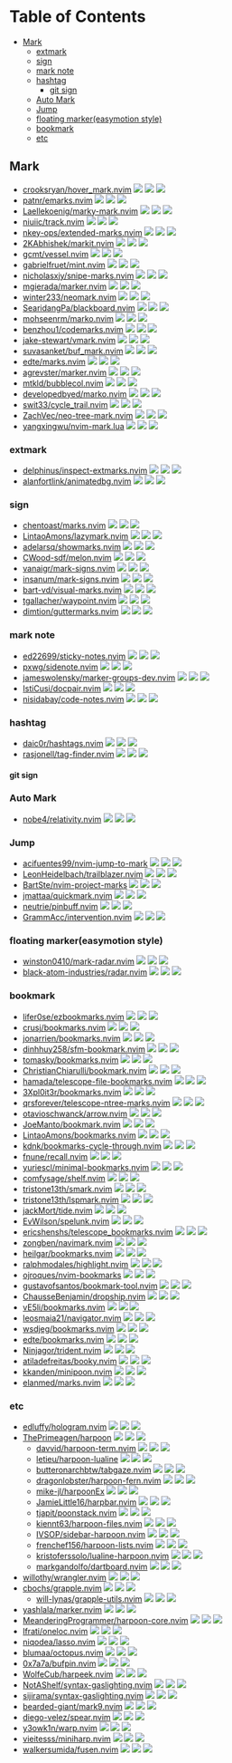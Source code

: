 # Table of Contents

<!-- toc -->

- [Mark](#mark)
  - [extmark](#extmark)
  - [sign](#sign)
  - [mark note](#mark-note)
  - [hashtag](#hashtag)
    - [git sign](#git-sign)
  - [Auto Mark](#auto-mark)
  - [Jump](#jump)
  - [floating marker(easymotion style)](#floating-markereasymotion-style)
  - [bookmark](#bookmark)
  - [etc](#etc)

<!-- tocstop -->

## Mark

- [crooksryan/hover_mark.nvim](https://github.com/crooksryan/hover_mark.nvim) ![](https://img.shields.io/github/stars/crooksryan/hover_mark.nvim) ![](https://img.shields.io/github/last-commit/crooksryan/hover_mark.nvim) ![](https://img.shields.io/github/commit-activity/y/crooksryan/hover_mark.nvim)
- [patnr/emarks.nvim](https://github.com/patnr/emarks.nvim) ![](https://img.shields.io/github/stars/patnr/emarks.nvim) ![](https://img.shields.io/github/last-commit/patnr/emarks.nvim) ![](https://img.shields.io/github/commit-activity/y/patnr/emarks.nvim)
- [Laellekoenig/marky-mark.nvim](https://github.com/Laellekoenig/marky-mark.nvim) ![](https://img.shields.io/github/stars/Laellekoenig/marky-mark.nvim) ![](https://img.shields.io/github/last-commit/Laellekoenig/marky-mark.nvim) ![](https://img.shields.io/github/commit-activity/y/Laellekoenig/marky-mark.nvim)
- [niuiic/track.nvim](https://github.com/niuiic/track.nvim) ![](https://img.shields.io/github/stars/niuiic/track.nvim) ![](https://img.shields.io/github/last-commit/niuiic/track.nvim) ![](https://img.shields.io/github/commit-activity/y/niuiic/track.nvim)
- [nkey-ops/extended-marks.nvim](https://github.com/nkey-ops/extended-marks.nvim) ![](https://img.shields.io/github/stars/nkey-ops/extended-marks.nvim) ![](https://img.shields.io/github/last-commit/nkey-ops/extended-marks.nvim) ![](https://img.shields.io/github/commit-activity/y/nkey-ops/extended-marks.nvim)
- [2KAbhishek/markit.nvim](https://github.com/2KAbhishek/markit.nvim) ![](https://img.shields.io/github/stars/2KAbhishek/markit.nvim) ![](https://img.shields.io/github/last-commit/2KAbhishek/markit.nvim) ![](https://img.shields.io/github/commit-activity/y/2KAbhishek/markit.nvim)
- [gcmt/vessel.nvim](https://github.com/gcmt/vessel.nvim) ![](https://img.shields.io/github/stars/gcmt/vessel.nvim) ![](https://img.shields.io/github/last-commit/gcmt/vessel.nvim) ![](https://img.shields.io/github/commit-activity/y/gcmt/vessel.nvim)
- [gabrielfruet/mint.nvim](https://github.com/gabrielfruet/mint.nvim) ![](https://img.shields.io/github/stars/gabrielfruet/mint.nvim) ![](https://img.shields.io/github/last-commit/gabrielfruet/mint.nvim) ![](https://img.shields.io/github/commit-activity/y/gabrielfruet/mint.nvim)
- [nicholasxjy/snipe-marks.nvim](https://github.com/nicholasxjy/snipe-marks.nvim) ![](https://img.shields.io/github/stars/nicholasxjy/snipe-marks.nvim) ![](https://img.shields.io/github/last-commit/nicholasxjy/snipe-marks.nvim) ![](https://img.shields.io/github/commit-activity/y/nicholasxjy/snipe-marks.nvim)
- [mgierada/marker.nvim](https://github.com/mgierada/marker.nvim) ![](https://img.shields.io/github/stars/mgierada/marker.nvim) ![](https://img.shields.io/github/last-commit/mgierada/marker.nvim) ![](https://img.shields.io/github/commit-activity/y/mgierada/marker.nvim)
- [winter233/neomark.nvim](https://github.com/winter233/neomark.nvim) ![](https://img.shields.io/github/stars/winter233/neomark.nvim) ![](https://img.shields.io/github/last-commit/winter233/neomark.nvim) ![](https://img.shields.io/github/commit-activity/y/winter233/neomark.nvim)
- [SearidangPa/blackboard.nvim](https://github.com/SearidangPa/blackboard.nvim) ![](https://img.shields.io/github/stars/SearidangPa/blackboard.nvim) ![](https://img.shields.io/github/last-commit/SearidangPa/blackboard.nvim) ![](https://img.shields.io/github/commit-activity/y/SearidangPa/blackboard.nvim)
- [mohseenrm/marko.nvim](https://github.com/mohseenrm/marko.nvim) ![](https://img.shields.io/github/stars/mohseenrm/marko.nvim) ![](https://img.shields.io/github/last-commit/mohseenrm/marko.nvim) ![](https://img.shields.io/github/commit-activity/y/mohseenrm/marko.nvim)
- [benzhou1/codemarks.nvim](https://github.com/benzhou1/codemarks.nvim) ![](https://img.shields.io/github/stars/benzhou1/codemarks.nvim) ![](https://img.shields.io/github/last-commit/benzhou1/codemarks.nvim) ![](https://img.shields.io/github/commit-activity/y/benzhou1/codemarks.nvim)
- [jake-stewart/vmark.nvim](https://github.com/jake-stewart/vmark.nvim) ![](https://img.shields.io/github/stars/jake-stewart/vmark.nvim) ![](https://img.shields.io/github/last-commit/jake-stewart/vmark.nvim) ![](https://img.shields.io/github/commit-activity/y/jake-stewart/vmark.nvim)
- [suvasanket/buf_mark.nvim](https://github.com/suvasanket/buf_mark.nvim) ![](https://img.shields.io/github/stars/suvasanket/buf_mark.nvim) ![](https://img.shields.io/github/last-commit/suvasanket/buf_mark.nvim) ![](https://img.shields.io/github/commit-activity/y/suvasanket/buf_mark.nvim)
- [edte/marks.nvim](https://github.com/edte/marks.nvim) ![](https://img.shields.io/github/stars/edte/marks.nvim) ![](https://img.shields.io/github/last-commit/edte/marks.nvim) ![](https://img.shields.io/github/commit-activity/y/edte/marks.nvim)
- [agrevster/marker.nvim](https://github.com/agrevster/marker.nvim) ![](https://img.shields.io/github/stars/agrevster/marker.nvim) ![](https://img.shields.io/github/last-commit/agrevster/marker.nvim) ![](https://img.shields.io/github/commit-activity/y/agrevster/marker.nvim)
- [mtkld/bubblecol.nvim](https://github.com/mtkld/bubblecol.nvim) ![](https://img.shields.io/github/stars/mtkld/bubblecol.nvim) ![](https://img.shields.io/github/last-commit/mtkld/bubblecol.nvim) ![](https://img.shields.io/github/commit-activity/y/mtkld/bubblecol.nvim)
- [developedbyed/marko.nvim](https://github.com/developedbyed/marko.nvim) ![](https://img.shields.io/github/stars/developedbyed/marko.nvim) ![](https://img.shields.io/github/last-commit/developedbyed/marko.nvim) ![](https://img.shields.io/github/commit-activity/y/developedbyed/marko.nvim)
- [swit33/cycle_trail.nvim](https://github.com/swit33/cycle_trail.nvim) ![](https://img.shields.io/github/stars/swit33/cycle_trail.nvim) ![](https://img.shields.io/github/last-commit/swit33/cycle_trail.nvim) ![](https://img.shields.io/github/commit-activity/y/swit33/cycle_trail.nvim)
- [ZachVec/neo-tree-mark.nvim](https://github.com/ZachVec/neo-tree-mark.nvim) ![](https://img.shields.io/github/stars/ZachVec/neo-tree-mark.nvim) ![](https://img.shields.io/github/last-commit/ZachVec/neo-tree-mark.nvim) ![](https://img.shields.io/github/commit-activity/y/ZachVec/neo-tree-mark.nvim)
- [yangxingwu/nvim-mark.lua](https://github.com/yangxingwu/nvim-mark.lua) ![](https://img.shields.io/github/stars/yangxingwu/nvim-mark.lua) ![](https://img.shields.io/github/last-commit/yangxingwu/nvim-mark.lua) ![](https://img.shields.io/github/commit-activity/y/yangxingwu/nvim-mark.lua)

### extmark

- [delphinus/inspect-extmarks.nvim](https://github.com/delphinus/inspect-extmarks.nvim) ![](https://img.shields.io/github/stars/delphinus/inspect-extmarks.nvim) ![](https://img.shields.io/github/last-commit/delphinus/inspect-extmarks.nvim) ![](https://img.shields.io/github/commit-activity/y/delphinus/inspect-extmarks.nvim)
- [alanfortlink/animatedbg.nvim](https://github.com/alanfortlink/animatedbg.nvim) ![](https://img.shields.io/github/stars/alanfortlink/animatedbg.nvim) ![](https://img.shields.io/github/last-commit/alanfortlink/animatedbg.nvim) ![](https://img.shields.io/github/commit-activity/y/alanfortlink/animatedbg.nvim)

### sign

- [chentoast/marks.nvim](https://github.com/chentoast/marks.nvim) ![](https://img.shields.io/github/stars/chentoast/marks.nvim) ![](https://img.shields.io/github/last-commit/chentoast/marks.nvim) ![](https://img.shields.io/github/commit-activity/y/chentoast/marks.nvim)
- [LintaoAmons/lazymark.nvim](https://github.com/LintaoAmons/lazymark.nvim) ![](https://img.shields.io/github/stars/LintaoAmons/lazymark.nvim) ![](https://img.shields.io/github/last-commit/LintaoAmons/lazymark.nvim) ![](https://img.shields.io/github/commit-activity/y/LintaoAmons/lazymark.nvim)
- [adelarsq/showmarks.nvim](https://github.com/adelarsq/showmarks.nvim) ![](https://img.shields.io/github/stars/adelarsq/showmarks.nvim) ![](https://img.shields.io/github/last-commit/adelarsq/showmarks.nvim) ![](https://img.shields.io/github/commit-activity/y/adelarsq/showmarks.nvim)
- [CWood-sdf/melon.nvim](https://github.com/CWood-sdf/melon.nvim) ![](https://img.shields.io/github/stars/CWood-sdf/melon.nvim) ![](https://img.shields.io/github/last-commit/CWood-sdf/melon.nvim) ![](https://img.shields.io/github/commit-activity/y/CWood-sdf/melon.nvim)
- [vanaigr/mark-signs.nvim](https://github.com/vanaigr/mark-signs.nvim) ![](https://img.shields.io/github/stars/vanaigr/mark-signs.nvim) ![](https://img.shields.io/github/last-commit/vanaigr/mark-signs.nvim) ![](https://img.shields.io/github/commit-activity/y/vanaigr/mark-signs.nvim)
- [insanum/mark-signs.nvim](https://github.com/insanum/mark-signs.nvim) ![](https://img.shields.io/github/stars/insanum/mark-signs.nvim) ![](https://img.shields.io/github/last-commit/insanum/mark-signs.nvim) ![](https://img.shields.io/github/commit-activity/y/insanum/mark-signs.nvim)
- [bart-vd/visual-marks.nvim](https://github.com/bart-vd/visual-marks.nvim) ![](https://img.shields.io/github/stars/bart-vd/visual-marks.nvim) ![](https://img.shields.io/github/last-commit/bart-vd/visual-marks.nvim) ![](https://img.shields.io/github/commit-activity/y/bart-vd/visual-marks.nvim)
- [tgallacher/waypoint.nvim](https://github.com/tgallacher/waypoint.nvim) ![](https://img.shields.io/github/stars/tgallacher/waypoint.nvim) ![](https://img.shields.io/github/last-commit/tgallacher/waypoint.nvim) ![](https://img.shields.io/github/commit-activity/y/tgallacher/waypoint.nvim)
- [dimtion/guttermarks.nvim](https://github.com/dimtion/guttermarks.nvim) ![](https://img.shields.io/github/stars/dimtion/guttermarks.nvim) ![](https://img.shields.io/github/last-commit/dimtion/guttermarks.nvim) ![](https://img.shields.io/github/commit-activity/y/dimtion/guttermarks.nvim)

### mark note

- [ed22699/sticky-notes.nvim](https://github.com/ed22699/sticky-notes.nvim) ![](https://img.shields.io/github/stars/ed22699/sticky-notes.nvim) ![](https://img.shields.io/github/last-commit/ed22699/sticky-notes.nvim) ![](https://img.shields.io/github/commit-activity/y/ed22699/sticky-notes.nvim)
- [pxwg/sidenote.nvim](https://github.com/pxwg/sidenote.nvim) ![](https://img.shields.io/github/stars/pxwg/sidenote.nvim) ![](https://img.shields.io/github/last-commit/pxwg/sidenote.nvim) ![](https://img.shields.io/github/commit-activity/y/pxwg/sidenote.nvim)
- [jameswolensky/marker-groups-dev.nvim](https://github.com/jameswolensky/marker-groups-dev.nvim) ![](https://img.shields.io/github/stars/jameswolensky/marker-groups-dev.nvim) ![](https://img.shields.io/github/last-commit/jameswolensky/marker-groups-dev.nvim) ![](https://img.shields.io/github/commit-activity/y/jameswolensky/marker-groups-dev.nvim)
- [IstiCusi/docpair.nvim](https://github.com/IstiCusi/docpair.nvim) ![](https://img.shields.io/github/stars/IstiCusi/docpair.nvim) ![](https://img.shields.io/github/last-commit/IstiCusi/docpair.nvim) ![](https://img.shields.io/github/commit-activity/y/IstiCusi/docpair.nvim)
- [nisidabay/code-notes.nvim](https://github.com/nisidabay/code-notes.nvim) ![](https://img.shields.io/github/stars/nisidabay/code-notes.nvim) ![](https://img.shields.io/github/last-commit/nisidabay/code-notes.nvim) ![](https://img.shields.io/github/commit-activity/y/nisidabay/code-notes.nvim)

### hashtag

- [daic0r/hashtags.nvim](https://github.com/daic0r/hashtags.nvim) ![](https://img.shields.io/github/stars/daic0r/hashtags.nvim) ![](https://img.shields.io/github/last-commit/daic0r/hashtags.nvim) ![](https://img.shields.io/github/commit-activity/y/daic0r/hashtags.nvim)
- [rasjonell/tag-finder.nvim](https://github.com/rasjonell/tag-finder.nvim) ![](https://img.shields.io/github/stars/rasjonell/tag-finder.nvim) ![](https://img.shields.io/github/last-commit/rasjonell/tag-finder.nvim) ![](https://img.shields.io/github/commit-activity/y/rasjonell/tag-finder.nvim)

#### git sign

### Auto Mark

- [nobe4/relativity.nvim](https://github.com/nobe4/relativity.nvim) ![](https://img.shields.io/github/stars/nobe4/relativity.nvim) ![](https://img.shields.io/github/last-commit/nobe4/relativity.nvim) ![](https://img.shields.io/github/commit-activity/y/nobe4/relativity.nvim)

### Jump

- [acifuentes99/nvim-jump-to-mark](https://github.com/acifuentes99/nvim-jump-to-mark) ![](https://img.shields.io/github/stars/acifuentes99/nvim-jump-to-mark) ![](https://img.shields.io/github/last-commit/acifuentes99/nvim-jump-to-mark) ![](https://img.shields.io/github/commit-activity/y/acifuentes99/nvim-jump-to-mark)
- [LeonHeidelbach/trailblazer.nvim](https://github.com/LeonHeidelbach/trailblazer.nvim) ![](https://img.shields.io/github/stars/LeonHeidelbach/trailblazer.nvim) ![](https://img.shields.io/github/last-commit/LeonHeidelbach/trailblazer.nvim) ![](https://img.shields.io/github/commit-activity/y/LeonHeidelbach/trailblazer.nvim)
- [BartSte/nvim-project-marks](https://github.com/BartSte/nvim-project-marks) ![](https://img.shields.io/github/stars/BartSte/nvim-project-marks) ![](https://img.shields.io/github/last-commit/BartSte/nvim-project-marks) ![](https://img.shields.io/github/commit-activity/y/BartSte/nvim-project-marks)
- [jmattaa/quickmark.nvim](https://github.com/jmattaa/quickmark.nvim) ![](https://img.shields.io/github/stars/jmattaa/quickmark.nvim) ![](https://img.shields.io/github/last-commit/jmattaa/quickmark.nvim) ![](https://img.shields.io/github/commit-activity/y/jmattaa/quickmark.nvim)
- [neutrie/pinbuff.nvim](https://github.com/neutrie/pinbuff.nvim) ![](https://img.shields.io/github/stars/neutrie/pinbuff.nvim) ![](https://img.shields.io/github/last-commit/neutrie/pinbuff.nvim) ![](https://img.shields.io/github/commit-activity/y/neutrie/pinbuff.nvim)
- [GrammAcc/intervention.nvim](https://github.com/GrammAcc/intervention.nvim) ![](https://img.shields.io/github/stars/GrammAcc/intervention.nvim) ![](https://img.shields.io/github/last-commit/GrammAcc/intervention.nvim) ![](https://img.shields.io/github/commit-activity/y/GrammAcc/intervention.nvim)

### floating marker(easymotion style)

- [winston0410/mark-radar.nvim](https://github.com/winston0410/mark-radar.nvim) ![](https://img.shields.io/github/stars/winston0410/mark-radar.nvim) ![](https://img.shields.io/github/last-commit/winston0410/mark-radar.nvim) ![](https://img.shields.io/github/commit-activity/y/winston0410/mark-radar.nvim)
- [black-atom-industries/radar.nvim](https://github.com/black-atom-industries/radar.nvim) ![](https://img.shields.io/github/stars/black-atom-industries/radar.nvim) ![](https://img.shields.io/github/last-commit/black-atom-industries/radar.nvim) ![](https://img.shields.io/github/commit-activity/y/black-atom-industries/radar.nvim)

### bookmark

- [lifer0se/ezbookmarks.nvim](https://github.com/lifer0se/ezbookmarks.nvim) ![](https://img.shields.io/github/stars/lifer0se/ezbookmarks.nvim) ![](https://img.shields.io/github/last-commit/lifer0se/ezbookmarks.nvim) ![](https://img.shields.io/github/commit-activity/y/lifer0se/ezbookmarks.nvim)
- [crusj/bookmarks.nvim](https://github.com/crusj/bookmarks.nvim) ![](https://img.shields.io/github/stars/crusj/bookmarks.nvim) ![](https://img.shields.io/github/last-commit/crusj/bookmarks.nvim) ![](https://img.shields.io/github/commit-activity/y/crusj/bookmarks.nvim)
- [jonarrien/bookmarks.nvim](https://github.com/jonarrien/bookmarks.nvim) ![](https://img.shields.io/github/stars/jonarrien/bookmarks.nvim) ![](https://img.shields.io/github/last-commit/jonarrien/bookmarks.nvim) ![](https://img.shields.io/github/commit-activity/y/jonarrien/bookmarks.nvim)
- [dinhhuy258/sfm-bookmark.nvim](https://github.com/dinhhuy258/sfm-bookmark.nvim) ![](https://img.shields.io/github/stars/dinhhuy258/sfm-bookmark.nvim) ![](https://img.shields.io/github/last-commit/dinhhuy258/sfm-bookmark.nvim) ![](https://img.shields.io/github/commit-activity/y/dinhhuy258/sfm-bookmark.nvim)
- [tomasky/bookmarks.nvim](https://github.com/tomasky/bookmarks.nvim) ![](https://img.shields.io/github/stars/tomasky/bookmarks.nvim) ![](https://img.shields.io/github/last-commit/tomasky/bookmarks.nvim) ![](https://img.shields.io/github/commit-activity/y/tomasky/bookmarks.nvim)
- [ChristianChiarulli/bookmark.nvim](https://github.com/ChristianChiarulli/bookmark.nvim) ![](https://img.shields.io/github/stars/ChristianChiarulli/bookmark.nvim) ![](https://img.shields.io/github/last-commit/ChristianChiarulli/bookmark.nvim) ![](https://img.shields.io/github/commit-activity/y/ChristianChiarulli/bookmark.nvim)
- [hamada/telescope-file-bookmarks.nvim](https://github.com/hamada/telescope-file-bookmarks.nvim) ![](https://img.shields.io/github/stars/hamada/telescope-file-bookmarks.nvim) ![](https://img.shields.io/github/last-commit/hamada/telescope-file-bookmarks.nvim) ![](https://img.shields.io/github/commit-activity/y/hamada/telescope-file-bookmarks.nvim)
- [3Xpl0it3r/bookmarks.nvim](https://github.com/3Xpl0it3r/bookmarks.nvim) ![](https://img.shields.io/github/stars/3Xpl0it3r/bookmarks.nvim) ![](https://img.shields.io/github/last-commit/3Xpl0it3r/bookmarks.nvim) ![](https://img.shields.io/github/commit-activity/y/3Xpl0it3r/bookmarks.nvim)
- [qrsforever/telescope-ntree-marks.nvim](https://github.com/qrsforever/telescope-ntree-marks.nvim) ![](https://img.shields.io/github/stars/qrsforever/telescope-ntree-marks.nvim) ![](https://img.shields.io/github/last-commit/qrsforever/telescope-ntree-marks.nvim) ![](https://img.shields.io/github/commit-activity/y/qrsforever/telescope-ntree-marks.nvim)
- [otavioschwanck/arrow.nvim](https://github.com/otavioschwanck/arrow.nvim) ![](https://img.shields.io/github/stars/otavioschwanck/arrow.nvim) ![](https://img.shields.io/github/last-commit/otavioschwanck/arrow.nvim) ![](https://img.shields.io/github/commit-activity/y/otavioschwanck/arrow.nvim)
- [JoeManto/bookmark.nvim](https://github.com/JoeManto/bookmark.nvim) ![](https://img.shields.io/github/stars/JoeManto/bookmark.nvim) ![](https://img.shields.io/github/last-commit/JoeManto/bookmark.nvim) ![](https://img.shields.io/github/commit-activity/y/JoeManto/bookmark.nvim)
- [LintaoAmons/bookmarks.nvim](https://github.com/LintaoAmons/bookmarks.nvim) ![](https://img.shields.io/github/stars/LintaoAmons/bookmarks.nvim) ![](https://img.shields.io/github/last-commit/LintaoAmons/bookmarks.nvim) ![](https://img.shields.io/github/commit-activity/y/LintaoAmons/bookmarks.nvim)
- [kdnk/bookmarks-cycle-through.nvim](https://github.com/kdnk/bookmarks-cycle-through.nvim) ![](https://img.shields.io/github/stars/kdnk/bookmarks-cycle-through.nvim) ![](https://img.shields.io/github/last-commit/kdnk/bookmarks-cycle-through.nvim) ![](https://img.shields.io/github/commit-activity/y/kdnk/bookmarks-cycle-through.nvim)
- [fnune/recall.nvim](https://github.com/fnune/recall.nvim) ![](https://img.shields.io/github/stars/fnune/recall.nvim) ![](https://img.shields.io/github/last-commit/fnune/recall.nvim) ![](https://img.shields.io/github/commit-activity/y/fnune/recall.nvim)
- [yuriescl/minimal-bookmarks.nvim](https://github.com/yuriescl/minimal-bookmarks.nvim) ![](https://img.shields.io/github/stars/yuriescl/minimal-bookmarks.nvim) ![](https://img.shields.io/github/last-commit/yuriescl/minimal-bookmarks.nvim) ![](https://img.shields.io/github/commit-activity/y/yuriescl/minimal-bookmarks.nvim)
- [comfysage/shelf.nvim](https://github.com/comfysage/shelf.nvim) ![](https://img.shields.io/github/stars/comfysage/shelf.nvim) ![](https://img.shields.io/github/last-commit/comfysage/shelf.nvim) ![](https://img.shields.io/github/commit-activity/y/comfysage/shelf.nvim)
- [tristone13th/smark.nvim](https://github.com/tristone13th/smark.nvim) ![](https://img.shields.io/github/stars/tristone13th/smark.nvim) ![](https://img.shields.io/github/last-commit/tristone13th/smark.nvim) ![](https://img.shields.io/github/commit-activity/y/tristone13th/smark.nvim)
- [tristone13th/lspmark.nvim](https://github.com/tristone13th/lspmark.nvim) ![](https://img.shields.io/github/stars/tristone13th/lspmark.nvim) ![](https://img.shields.io/github/last-commit/tristone13th/lspmark.nvim) ![](https://img.shields.io/github/commit-activity/y/tristone13th/lspmark.nvim)
- [jackMort/tide.nvim](https://github.com/jackMort/tide.nvim) ![](https://img.shields.io/github/stars/jackMort/tide.nvim) ![](https://img.shields.io/github/last-commit/jackMort/tide.nvim) ![](https://img.shields.io/github/commit-activity/y/jackMort/tide.nvim)
- [EvWilson/spelunk.nvim](https://github.com/EvWilson/spelunk.nvim) ![](https://img.shields.io/github/stars/EvWilson/spelunk.nvim) ![](https://img.shields.io/github/last-commit/EvWilson/spelunk.nvim) ![](https://img.shields.io/github/commit-activity/y/EvWilson/spelunk.nvim)
- [ericshenshs/telescope_bookmarks.nvim](https://github.com/ericshenshs/telescope_bookmarks.nvim) ![](https://img.shields.io/github/stars/ericshenshs/telescope_bookmarks.nvim) ![](https://img.shields.io/github/last-commit/ericshenshs/telescope_bookmarks.nvim) ![](https://img.shields.io/github/commit-activity/y/ericshenshs/telescope_bookmarks.nvim)
- [zongben/navimark.nvim](https://github.com/zongben/navimark.nvim) ![](https://img.shields.io/github/stars/zongben/navimark.nvim) ![](https://img.shields.io/github/last-commit/zongben/navimark.nvim) ![](https://img.shields.io/github/commit-activity/y/zongben/navimark.nvim)
- [heilgar/bookmarks.nvim](https://github.com/heilgar/bookmarks.nvim) ![](https://img.shields.io/github/stars/heilgar/bookmarks.nvim) ![](https://img.shields.io/github/last-commit/heilgar/bookmarks.nvim) ![](https://img.shields.io/github/commit-activity/y/heilgar/bookmarks.nvim)
- [ralphmodales/highlight.nvim](https://github.com/ralphmodales/highlight.nvim) ![](https://img.shields.io/github/stars/ralphmodales/highlight.nvim) ![](https://img.shields.io/github/last-commit/ralphmodales/highlight.nvim) ![](https://img.shields.io/github/commit-activity/y/ralphmodales/highlight.nvim)
- [ojroques/nvim-bookmarks](https://github.com/ojroques/nvim-bookmarks) ![](https://img.shields.io/github/stars/ojroques/nvim-bookmarks) ![](https://img.shields.io/github/last-commit/ojroques/nvim-bookmarks) ![](https://img.shields.io/github/commit-activity/y/ojroques/nvim-bookmarks)
- [gustavofsantos/bookmark-tool.nvim](https://github.com/gustavofsantos/bookmark-tool.nvim) ![](https://img.shields.io/github/stars/gustavofsantos/bookmark-tool.nvim) ![](https://img.shields.io/github/last-commit/gustavofsantos/bookmark-tool.nvim) ![](https://img.shields.io/github/commit-activity/y/gustavofsantos/bookmark-tool.nvim)
- [ChausseBenjamin/dropship.nvim](https://github.com/ChausseBenjamin/dropship.nvim) ![](https://img.shields.io/github/stars/ChausseBenjamin/dropship.nvim) ![](https://img.shields.io/github/last-commit/ChausseBenjamin/dropship.nvim) ![](https://img.shields.io/github/commit-activity/y/ChausseBenjamin/dropship.nvim)
- [vE5li/bookmarks.nvim](https://github.com/vE5li/bookmarks.nvim) ![](https://img.shields.io/github/stars/vE5li/bookmarks.nvim) ![](https://img.shields.io/github/last-commit/vE5li/bookmarks.nvim) ![](https://img.shields.io/github/commit-activity/y/vE5li/bookmarks.nvim)
- [leosmaia21/navigator.nvim](https://github.com/leosmaia21/navigator.nvim) ![](https://img.shields.io/github/stars/leosmaia21/navigator.nvim) ![](https://img.shields.io/github/last-commit/leosmaia21/navigator.nvim) ![](https://img.shields.io/github/commit-activity/y/leosmaia21/navigator.nvim)
- [wsdjeg/bookmarks.nvim](https://github.com/wsdjeg/bookmarks.nvim) ![](https://img.shields.io/github/stars/wsdjeg/bookmarks.nvim) ![](https://img.shields.io/github/last-commit/wsdjeg/bookmarks.nvim) ![](https://img.shields.io/github/commit-activity/y/wsdjeg/bookmarks.nvim)
- [edte/bookmarks.nvim](https://github.com/edte/bookmarks.nvim) ![](https://img.shields.io/github/stars/edte/bookmarks.nvim) ![](https://img.shields.io/github/last-commit/edte/bookmarks.nvim) ![](https://img.shields.io/github/commit-activity/y/edte/bookmarks.nvim)
- [Ninjagor/trident.nvim](https://github.com/Ninjagor/trident.nvim) ![](https://img.shields.io/github/stars/Ninjagor/trident.nvim) ![](https://img.shields.io/github/last-commit/Ninjagor/trident.nvim) ![](https://img.shields.io/github/commit-activity/y/Ninjagor/trident.nvim)
- [atiladefreitas/booky.nvim](https://github.com/atiladefreitas/booky.nvim) ![](https://img.shields.io/github/stars/atiladefreitas/booky.nvim) ![](https://img.shields.io/github/last-commit/atiladefreitas/booky.nvim) ![](https://img.shields.io/github/commit-activity/y/atiladefreitas/booky.nvim)
- [kkanden/minipoon.nvim](https://github.com/kkanden/minipoon.nvim) ![](https://img.shields.io/github/stars/kkanden/minipoon.nvim) ![](https://img.shields.io/github/last-commit/kkanden/minipoon.nvim) ![](https://img.shields.io/github/commit-activity/y/kkanden/minipoon.nvim)
- [elanmed/marks.nvim](https://github.com/elanmed/marks.nvim) ![](https://img.shields.io/github/stars/elanmed/marks.nvim) ![](https://img.shields.io/github/last-commit/elanmed/marks.nvim) ![](https://img.shields.io/github/commit-activity/y/elanmed/marks.nvim)

### etc

- [edluffy/hologram.nvim](https://github.com/edluffy/hologram.nvim) ![](https://img.shields.io/github/stars/edluffy/hologram.nvim) ![](https://img.shields.io/github/last-commit/edluffy/hologram.nvim) ![](https://img.shields.io/github/commit-activity/y/edluffy/hologram.nvim)
- [ThePrimeagen/harpoon](https://github.com/ThePrimeagen/harpoon) ![](https://img.shields.io/github/stars/ThePrimeagen/harpoon) ![](https://img.shields.io/github/last-commit/ThePrimeagen/harpoon) ![](https://img.shields.io/github/commit-activity/y/ThePrimeagen/harpoon)
  - [davvid/harpoon-term.nvim](https://github.com/davvid/harpoon-term.nvim) ![](https://img.shields.io/github/stars/davvid/harpoon-term.nvim) ![](https://img.shields.io/github/last-commit/davvid/harpoon-term.nvim) ![](https://img.shields.io/github/commit-activity/y/davvid/harpoon-term.nvim)
  - [letieu/harpoon-lualine](https://github.com/letieu/harpoon-lualine) ![](https://img.shields.io/github/stars/letieu/harpoon-lualine) ![](https://img.shields.io/github/last-commit/letieu/harpoon-lualine) ![](https://img.shields.io/github/commit-activity/y/letieu/harpoon-lualine)
  - [butteronarchbtw/tabgaze.nvim](https://github.com/butteronarchbtw/tabgaze.nvim) ![](https://img.shields.io/github/stars/butteronarchbtw/tabgaze.nvim) ![](https://img.shields.io/github/last-commit/butteronarchbtw/tabgaze.nvim) ![](https://img.shields.io/github/commit-activity/y/butteronarchbtw/tabgaze.nvim)
  - [dragonlobster/harpoon-fern.nvim](https://github.com/dragonlobster/harpoon-fern.nvim) ![](https://img.shields.io/github/stars/dragonlobster/harpoon-fern.nvim) ![](https://img.shields.io/github/last-commit/dragonlobster/harpoon-fern.nvim) ![](https://img.shields.io/github/commit-activity/y/dragonlobster/harpoon-fern.nvim)
  - [mike-jl/harpoonEx](https://github.com/mike-jl/harpoonEx) ![](https://img.shields.io/github/stars/mike-jl/harpoonEx) ![](https://img.shields.io/github/last-commit/mike-jl/harpoonEx) ![](https://img.shields.io/github/commit-activity/y/mike-jl/harpoonEx)
  - [JamieLittle16/harpbar.nvim](https://github.com/JamieLittle16/harpbar.nvim) ![](https://img.shields.io/github/stars/JamieLittle16/harpbar.nvim) ![](https://img.shields.io/github/last-commit/JamieLittle16/harpbar.nvim) ![](https://img.shields.io/github/commit-activity/y/JamieLittle16/harpbar.nvim)
  - [tjapit/poonstack.nvim](https://github.com/tjapit/poonstack.nvim) ![](https://img.shields.io/github/stars/tjapit/poonstack.nvim) ![](https://img.shields.io/github/last-commit/tjapit/poonstack.nvim) ![](https://img.shields.io/github/commit-activity/y/tjapit/poonstack.nvim)
  - [kiennt63/harpoon-files.nvim](https://github.com/kiennt63/harpoon-files.nvim) ![](https://img.shields.io/github/stars/kiennt63/harpoon-files.nvim) ![](https://img.shields.io/github/last-commit/kiennt63/harpoon-files.nvim) ![](https://img.shields.io/github/commit-activity/y/kiennt63/harpoon-files.nvim)
  - [IVSOP/sidebar-harpoon.nvim](https://github.com/IVSOP/sidebar-harpoon.nvim) ![](https://img.shields.io/github/stars/IVSOP/sidebar-harpoon.nvim) ![](https://img.shields.io/github/last-commit/IVSOP/sidebar-harpoon.nvim) ![](https://img.shields.io/github/commit-activity/y/IVSOP/sidebar-harpoon.nvim)
  - [frenchef156/harpoon-lists.nvim](https://github.com/frenchef156/harpoon-lists.nvim) ![](https://img.shields.io/github/stars/frenchef156/harpoon-lists.nvim) ![](https://img.shields.io/github/last-commit/frenchef156/harpoon-lists.nvim) ![](https://img.shields.io/github/commit-activity/y/frenchef156/harpoon-lists.nvim)
  - [kristoferssolo/lualine-harpoon.nvim](https://github.com/kristoferssolo/lualine-harpoon.nvim) ![](https://img.shields.io/github/stars/kristoferssolo/lualine-harpoon.nvim) ![](https://img.shields.io/github/last-commit/kristoferssolo/lualine-harpoon.nvim) ![](https://img.shields.io/github/commit-activity/y/kristoferssolo/lualine-harpoon.nvim)
  - [markgandolfo/dartboard.nvim](https://github.com/markgandolfo/dartboard.nvim) ![](https://img.shields.io/github/stars/markgandolfo/dartboard.nvim) ![](https://img.shields.io/github/last-commit/markgandolfo/dartboard.nvim) ![](https://img.shields.io/github/commit-activity/y/markgandolfo/dartboard.nvim)
- [willothy/wrangler.nvim](https://github.com/willothy/wrangler.nvim) ![](https://img.shields.io/github/stars/willothy/wrangler.nvim) ![](https://img.shields.io/github/last-commit/willothy/wrangler.nvim) ![](https://img.shields.io/github/commit-activity/y/willothy/wrangler.nvim)
- [cbochs/grapple.nvim](https://github.com/cbochs/grapple.nvim) ![](https://img.shields.io/github/stars/cbochs/grapple.nvim) ![](https://img.shields.io/github/last-commit/cbochs/grapple.nvim) ![](https://img.shields.io/github/commit-activity/y/cbochs/grapple.nvim)
  - [will-lynas/grapple-utils.nvim](https://github.com/will-lynas/grapple-utils.nvim) ![](https://img.shields.io/github/stars/will-lynas/grapple-utils.nvim) ![](https://img.shields.io/github/last-commit/will-lynas/grapple-utils.nvim) ![](https://img.shields.io/github/commit-activity/y/will-lynas/grapple-utils.nvim)
- [yashlala/marker.nvim](https://github.com/yashlala/marker.nvim) ![](https://img.shields.io/github/stars/yashlala/marker.nvim) ![](https://img.shields.io/github/last-commit/yashlala/marker.nvim) ![](https://img.shields.io/github/commit-activity/y/yashlala/marker.nvim)
- [MeanderingProgrammer/harpoon-core.nvim](https://github.com/MeanderingProgrammer/harpoon-core.nvim) ![](https://img.shields.io/github/stars/MeanderingProgrammer/harpoon-core.nvim) ![](https://img.shields.io/github/last-commit/MeanderingProgrammer/harpoon-core.nvim) ![](https://img.shields.io/github/commit-activity/y/MeanderingProgrammer/harpoon-core.nvim)
- [lfrati/oneloc.nvim](https://github.com/lfrati/oneloc.nvim) ![](https://img.shields.io/github/stars/lfrati/oneloc.nvim) ![](https://img.shields.io/github/last-commit/lfrati/oneloc.nvim) ![](https://img.shields.io/github/commit-activity/y/lfrati/oneloc.nvim)
- [niqodea/lasso.nvim](https://github.com/niqodea/lasso.nvim) ![](https://img.shields.io/github/stars/niqodea/lasso.nvim) ![](https://img.shields.io/github/last-commit/niqodea/lasso.nvim) ![](https://img.shields.io/github/commit-activity/y/niqodea/lasso.nvim)
- [blumaa/octopus.nvim](https://github.com/blumaa/octopus.nvim) ![](https://img.shields.io/github/stars/blumaa/octopus.nvim) ![](https://img.shields.io/github/last-commit/blumaa/octopus.nvim) ![](https://img.shields.io/github/commit-activity/y/blumaa/octopus.nvim)
- [0x7a7a/bufpin.nvim](https://github.com/0x7a7a/bufpin.nvim) ![](https://img.shields.io/github/stars/0x7a7a/bufpin.nvim) ![](https://img.shields.io/github/last-commit/0x7a7a/bufpin.nvim) ![](https://img.shields.io/github/commit-activity/y/0x7a7a/bufpin.nvim)
- [WolfeCub/harpeek.nvim](https://github.com/WolfeCub/harpeek.nvim) ![](https://img.shields.io/github/stars/WolfeCub/harpeek.nvim) ![](https://img.shields.io/github/last-commit/WolfeCub/harpeek.nvim) ![](https://img.shields.io/github/commit-activity/y/WolfeCub/harpeek.nvim)
- [NotAShelf/syntax-gaslighting.nvim](https://github.com/NotAShelf/syntax-gaslighting.nvim) ![](https://img.shields.io/github/stars/NotAShelf/syntax-gaslighting.nvim) ![](https://img.shields.io/github/last-commit/NotAShelf/syntax-gaslighting.nvim) ![](https://img.shields.io/github/commit-activity/y/NotAShelf/syntax-gaslighting.nvim)
- [sijirama/syntax-gaslighting.nvim](https://github.com/sijirama/syntax-gaslighting.nvim) ![](https://img.shields.io/github/stars/sijirama/syntax-gaslighting.nvim) ![](https://img.shields.io/github/last-commit/sijirama/syntax-gaslighting.nvim) ![](https://img.shields.io/github/commit-activity/y/sijirama/syntax-gaslighting.nvim)
- [bearded-giant/mark9.nvim](https://github.com/bearded-giant/mark9.nvim) ![](https://img.shields.io/github/stars/bearded-giant/mark9.nvim) ![](https://img.shields.io/github/last-commit/bearded-giant/mark9.nvim) ![](https://img.shields.io/github/commit-activity/y/bearded-giant/mark9.nvim)
- [diego-velez/spear.nvim](https://github.com/diego-velez/spear.nvim) ![](https://img.shields.io/github/stars/diego-velez/spear.nvim) ![](https://img.shields.io/github/last-commit/diego-velez/spear.nvim) ![](https://img.shields.io/github/commit-activity/y/diego-velez/spear.nvim)
- [y3owk1n/warp.nvim](https://github.com/y3owk1n/warp.nvim) ![](https://img.shields.io/github/stars/y3owk1n/warp.nvim) ![](https://img.shields.io/github/last-commit/y3owk1n/warp.nvim) ![](https://img.shields.io/github/commit-activity/y/y3owk1n/warp.nvim)
- [vieitesss/miniharp.nvim](https://github.com/vieitesss/miniharp.nvim) ![](https://img.shields.io/github/stars/vieitesss/miniharp.nvim) ![](https://img.shields.io/github/last-commit/vieitesss/miniharp.nvim) ![](https://img.shields.io/github/commit-activity/y/vieitesss/miniharp.nvim)
- [walkersumida/fusen.nvim](https://github.com/walkersumida/fusen.nvim) ![](https://img.shields.io/github/stars/walkersumida/fusen.nvim) ![](https://img.shields.io/github/last-commit/walkersumida/fusen.nvim) ![](https://img.shields.io/github/commit-activity/y/walkersumida/fusen.nvim)
